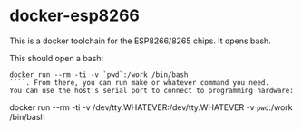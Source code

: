 # docker-esp8266

This is a docker toolchain for the ESP8266/8265 chips. It opens bash.

This should open a bash:
````
docker run --rm -ti -v `pwd`:/work /bin/bash
````. From there, you can run make or whatever command you need.
You can use the host's serial port to connect to programming hardware:
````
docker run --rm -ti -v /dev/tty.WHATEVER:/dev/tty.WHATEVER -v `pwd`:/work /bin/bash
````.
